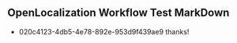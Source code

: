 ## OpenLocalization Workflow Test MarkDown

* 020c4123-4db5-4e78-892e-953d9f439ae9 
thanks!



<!--HONumber=Jan16_HO2-->
